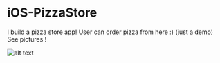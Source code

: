 # iOS-PizzaStore
I build a pizza store app! User can order pizza from here :) (just a demo)
See pictures !

![alt text]([http://url/to/img.png](https://github.com/davidzhutoronto/iOS-PizzaStore/blob/main/1.png)https://github.com/davidzhutoronto/iOS-PizzaStore/blob/main/1.png)
